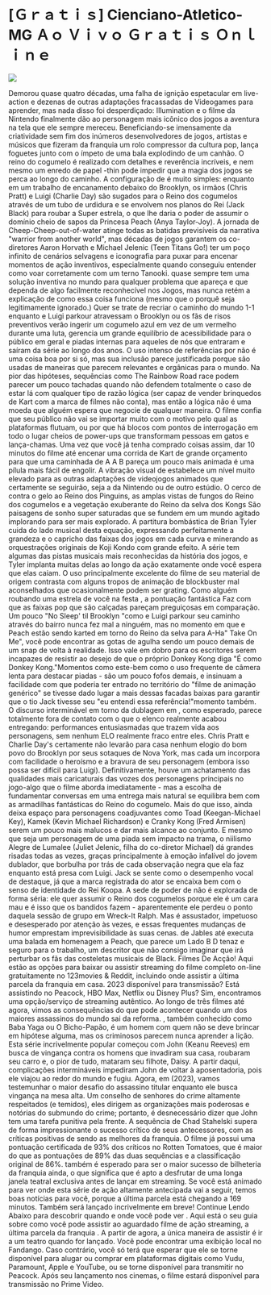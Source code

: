 # [Ｇｒａｔｉｓ] Cienciano-Atletico-MG Ａｏ Ｖｉｖｏ Ｇｒａｔｉｓ Ｏｎｌｉｎｅ  
  
  
[![](https://i.imgur.com/qSNzIqt.png)](https://movie.rssnews.media/aVKhWwbdp.php)  
  
Demorou quase quatro décadas, uma falha de ignição espetacular em live-action e dezenas de outras adaptações fracassadas de Videogames para aprender, mas nada disso foi desperdiçado: Illumination e o filme  da Nintendo finalmente dão ao personagem mais icônico dos jogos a aventura na tela que ele sempre mereceu.
Beneficiando-se imensamente da criatividade sem fim dos inúmeros desenvolvedores de jogos, artistas e músicos que fizeram da franquia  um rolo compressor da cultura pop,  lança foguetes junto com o ímpeto de uma bala explodindo de um canhão.
O reino do cogumelo é realizado com detalhes e reverência incríveis, e nem mesmo um enredo de papel -thin pode impedir que a magia dos jogos se perca ao longo do caminho.
A configuração de  é muito simples: enquanto em um trabalho de encanamento debaixo do Brooklyn, os irmãos  (Chris Pratt) e Luigi (Charlie Day) são sugados para o Reino dos cogumelos através de um tubo de urdidura e se envolvem nos planos do Rei  (Jack Black) para roubar a Super estrela, o que lhe daria o poder de assumir o domínio cheio de sapos da Princesa Peach (Anya Taylor-Joy).
A jornada de  Cheep-Cheep-out-of-water atinge todas as batidas previsíveis da narrativa "warrior from another world", mas décadas de jogos  garantem os co-diretores Aaron Horvath e Michael Jelenic (Teen Titans Go!) ter um poço infinito de cenários selvagens e iconografia para puxar para encenar momentos de ação inventivos, especialmente quando  conseguiu entender como voar corretamente com um terno Tanooki.
 quase sempre tem uma solução inventiva no mundo para qualquer problema que apareça e que dependa de algo facilmente reconhecível nos Jogos, mas nunca retém a explicação de como essa coisa funciona (mesmo que o porquê seja legitimamente ignorado.) Quer se trate de recriar o caminho do mundo 1-1 enquanto  e Luigi parkour atravessam o Brooklyn ou os fãs de risos preventivos verão  ingerir um cogumelo azul em vez de um vermelho durante uma luta,  gerencia um grande equilíbrio de acessibilidade para o público em geral e piadas internas para aqueles de nós que entraram e saíram da série ao longo dos anos.
O uso intenso de referências por  não é uma coisa boa por si só, mas sua inclusão parece justificada porque são usadas de maneiras que parecem relevantes e orgânicas para o mundo.
Na pior das hipóteses, sequências como The Rainbow Road race podem parecer um pouco tachadas quando não defendem totalmente o caso de estar lá com qualquer tipo de razão lógica (ser capaz de vender brinquedos de Kart  com a marca de filmes não conta), mas então a lógica não é uma moeda que alguém espera que  negocie de qualquer maneira.
O filme confia que seu público não vai se importar muito com o motivo pelo qual as plataformas flutuam, ou por que há blocos com pontos de interrogação em todo o lugar cheios de power-ups que transformam pessoas em gatos e lança-chamas.
Uma vez que você já tenha comprado coisas assim, dar 10 minutos do filme até encenar uma corrida de Kart  de grande orçamento para que uma caminhada de A A B pareça um pouco mais animada é uma pílula mais fácil de engolir.
A vibração visual de  estabelece um nível muito elevado para as outras adaptações de videojogos animados que certamente se seguirão, seja a da Nintendo ou de outro estúdio.
O cerco de  contra o gelo ao Reino dos Pinguins, as amplas vistas de fungos do Reino dos cogumelos e a vegetação exuberante do Reino da selva dos Kongs São paisagens de sonho super saturadas que se fundem em um mundo agitado implorando para ser mais explorado.
A partitura bombástica de Brian Tyler cuida do lado musical desta equação, expressando perfeitamente a grandeza e o capricho das faixas dos jogos em cada curva e minerando as orquestrações originais de Koji Kondo com grande efeito.
A série  tem algumas das pistas musicais mais reconhecidas da história dos jogos, e Tyler implanta muitas delas ao longo da ação exatamente onde você espera que elas caiam.
O uso principalmente excelente do filme de seu material de origem contrasta com alguns tropos de animação de blockbuster mal aconselhados que ocasionalmente podem ser grating.
Como alguém roubando uma estrela de você na festa , a pontuação fantástica Faz com que as faixas pop que são calçadas pareçam preguiçosas em comparação.
Um pouco "No Sleep' til Brooklyn "como  e Luigi parkour seu caminho através do bairro nunca fez mal a ninguém, mas no momento em que  e Peach estão sendo karted em torno do Reino da selva para A-Ha" Take On Me", você pode encontrar as gotas de agulha sendo um pouco demais de um snap de volta à realidade.
Isso vale em dobro para os escritores serem incapazes de resistir ao desejo de que o próprio Donkey Kong diga "É como Donkey Kong."Momentos como este-bem como o uso frequente de câmera lenta para destacar piadas - são um pouco fofos demais, e insinuam a facilidade com que  poderia ter entrado no território do "filme de animação genérico" se tivesse dado lugar a mais dessas facadas baixas para garantir que o tio Jack tivesse seu "eu entendi essa referência!"momento também.
O discurso interminável em torno da dublagem em , como esperado, parece totalmente fora de contato com o que o elenco realmente acabou entregando: performances entusiasmadas que trazem vida aos personagens, sem nenhum ELO realmente fraco entre eles.
Chris Pratt e Charlie Day's  certamente não levarão para casa nenhum elogio do bom povo do Brooklyn por seus sotaques de Nova York, mas cada um incorpora com facilidade o heroísmo e a bravura de seu personagem (embora isso possa ser difícil para Luigi).
Definitivamente, houve um achatamento das qualidades mais caricaturais das vozes dos personagens principais no jogo-algo que o filme aborda imediatamente - mas a escolha de fundamentar conversas em uma entrega mais natural se equilibra bem com as armadilhas fantásticas do Reino do cogumelo.
Mais do que isso, ainda deixa espaço para personagens coadjuvantes como Toad (Keegan-Michael Key), Kamek (Kevin Michael Richardson) e Cranky Kong (Fred Armisen) serem um pouco mais malucos e dar mais alcance ao conjunto.
E mesmo que seja um personagem de uma piada sem impacto na trama, o niilismo Alegre de Lumalee (Juliet Jelenic, filha do co-diretor Michael) dá grandes risadas todas as vezes, graças principalmente à emoção infalível do jovem dublador, que borbulha por trás de cada observação negra que ela faz enquanto está presa com Luigi.
Jack  se sente como o desempenho vocal de destaque, já que a marca registrada do ator se encaixa bem com o senso de identidade do Rei Koopa.
A sede de poder de  não é explorada de forma séria: ele quer assumir o Reino dos cogumelos porque ele é um cara mau e é isso que os bandidos fazem - aparentemente ele perdeu o ponto daquela sessão de grupo em Wreck-It Ralph.
Mas  é assustador, impetuoso e desesperado por atenção às vezes, e essas frequentes mudanças de humor emprestam imprevisibilidade às suas cenas.
 de Jables até executa uma balada em homenagem a Peach, que parece um Lado B D tenaz e seguro para o trabalho, um descritor que não consigo imaginar que irá perturbar os fãs das costeletas musicais de Black.
Filmes De Acção! Aqui estão as opções para baixar ou assistir  streaming do filme completo on-line gratuitamente no 123movies & Reddit, incluindo onde assistir a última parcela da franquia  em casa.
 2023 disponível para transmissão? Está assistindo  no Peacock, HBO Max, Netflix ou Disney Plus? Sim, encontramos uma opção/serviço de streaming autêntico.
Ao longo de três filmes até agora, vimos as consequências do que pode acontecer quando um dos maiores assassinos do mundo sai da reforma.
, também conhecido como Baba Yaga ou O Bicho-Papão, é um homem com quem não se deve brincar em hipótese alguma, mas os criminosos parecem nunca aprender a lição.
Esta série incrivelmente popular começou com John (Keanu Reeves) em busca de vingança contra os homens que invadiram sua casa, roubaram seu carro e, o pior de tudo, mataram seu filhote, Daisy.
A partir daqui, complicações intermináveis impediram John de voltar à aposentadoria, pois ele viajou ao redor do mundo e fugiu.
Agora, em  (2023), vamos testemunhar o maior desafio do assassino titular enquanto ele busca vingança na mesa alta.
Um conselho de senhores do crime altamente respeitados (e temidos), eles dirigem as organizações mais poderosas e notórias do submundo do crime; portanto, é desnecessário dizer que John tem uma tarefa punitiva pela frente.
A sequência de Chad Stahelski supera de forma impressionante o sucesso crítico de seus antecessores, com as críticas positivas de  sendo as melhores da franquia.
O filme já possui uma pontuação certificada de 93% dos críticos no Rotten Tomatoes, que é maior do que as pontuações de 89% das duas sequências e a classificação original de 86%.
 também é esperado para ser o maior sucesso de bilheteria da franquia ainda, o que significa que é apto a desfrutar de uma longa janela teatral exclusiva antes de lançar em streaming.
Se você está animado para ver onde esta série de ação altamente antecipada vai a seguir, temos boas notícias para você, porque a última parcela está chegando a 169 minutos.
Também será lançado incrivelmente em breve! Continue Lendo Abaixo para descobrir quando e onde você pode ver .
Aqui está o seu guia sobre como você pode assistir ao aguardado filme de ação  streaming, a última parcela da franquia .
A partir de agora, a única maneira de assistir  é ir a um teatro quando for lançado.
Você pode encontrar uma exibição local no Fandango.
Caso contrário, você só terá que esperar que ele se torne disponível para alugar ou comprar em plataformas digitais como Vudu, Paramount, Apple e YouTube, ou se torne disponível para transmitir no Peacock.
Após seu lançamento nos cinemas, o filme estará disponível para transmissão no Prime Video.